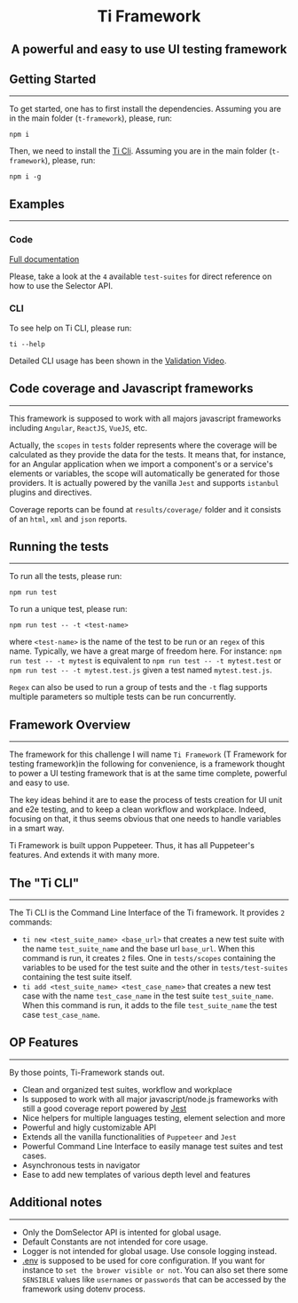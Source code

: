 <div style="text-align: center;">
    <h1> Ti Framework </h1>
    <h2> A powerful and easy to use UI testing framework </h2>
</div>

## Getting Started
---
To get started, one has to first install the dependencies.
Assuming you are in the main folder (`t-framework`), please, run:
```shell
npm i
```
Then, we need to install the [Ti Cli](#-the-ti-cli).
Assuming you are in the main folder (`t-framework`), please, run:
```shell
npm i -g
```

## Examples
---

### Code
[Full documentation](Docs/html/index.html)

Please, take a look at the `4` available `test-suites` for direct reference on how to use the Selector API.

### CLI
To see help on Ti CLI, please run:
```shell
ti --help
```
Detailed CLI usage has been shown in the [Validation Video](../VALIDATION.md).

## Code coverage and Javascript frameworks
---
This framework is supposed to work with all majors javascript frameworks including `Angular`, `ReactJS`, `VueJS`, etc.

Actually, the `scopes` in `tests` folder represents where the coverage will be calculated as they provide the data for the tests. It means that, for instance, for an Angular application when we import a component's or a service's elements or variables, the scope will automatically be generated for those providers. It is actually powered by the vanilla `Jest` and supports `istanbul` plugins and directives.

Coverage reports can be found at `results/coverage/` folder and it consists of an `html`, `xml` and `json` reports.

## Running the tests
---
To run all the tests, please run:
```shell
npm run test
```
To run a unique test, please run:
```shell
npm run test -- -t <test-name>
```
where `<test-name>` is the name of the test to be run or an `regex` of this name.
Typically, we have a great marge of freedom here. For instance:
`npm run test -- -t mytest` is equivalent to `npm run test -- -t mytest.test` or `npm run test -- -t mytest.test.js` given a test named `mytest.test.js`.

`Regex` can also be used to run a group of tests and the `-t` flag supports multiple parameters so multiple tests can be run concurrently.

## Framework Overview
---
The framework for this challenge I will name `Ti Framework` (T Framework for testing framework)in the following for convenience, is a framework thought to power a UI testing framework that is at the same time complete, powerful and easy to use.

The key ideas behind it are to ease the process of tests creation for UI unit and e2e testing, and to keep a clean workflow and workplace. Indeed, focusing on that, it thus seems obvious that one needs to handle variables in a smart way. 

Ti Framework is built uppon Puppeteer. Thus, it has all Puppeteer's features. And extends it with many more.

## The "Ti CLI"
---
The Ti CLI is the Command Line Interface of the Ti framework. It provides `2` commands:
- `ti new <test_suite_name> <base_url>` that creates a new test suite with the name `test_suite_name` and the base url `base_url`. When this command is run, it creates `2` files. One in `tests/scopes` containing the variables to be used for the test suite and the other in `tests/test-suites` containing the test suite itself.
- `ti add <test_suite_name> <test_case_name>` that creates a new test case with the name `test_case_name` in the test suite `test_suite_name`. When this command is run, it adds to the file `test_suite_name` the test case `test_case_name`.

## OP Features
---
By those points, Ti-Framework stands out.
- Clean and organized test suites, workflow and workplace
- Is supposed to work with all major javascript/node.js frameworks with still a good coverage report powered by [Jest](https://jestjs.io/)
- Nice helpers for multiple languages testing, element selection and more
- Powerful and higly customizable API
- Extends all the vanilla functionalities of `Puppeteer` and `Jest`
- Powerful Command Line Interface to easily manage test suites and test cases.
- Asynchronous tests in navigator
- Ease to add new templates of various depth level and features

## Additional notes
---
- Only the DomSelector API is intented for global usage.
- Default Constants are not intended for core usage.
- Logger is not intended for global usage. Use console logging instead.
- [.env](.env) is supposed to be used for core configuration. If you want for instance to `set the brower visible or not`. You can also set there some `SENSIBLE` values like `usernames` or `passwords` that can be accessed by the framework using dotenv process.